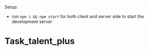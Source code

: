 
Setup:
- run ```npm i && npm start``` for both client and server side to start the development server
# Task_talent_plus
